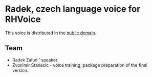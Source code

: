 # Radek, czech language voice for RHVoice
This voice is distributed in the [public domain](https://creativecommons.org/publicdomain/zero/1.0//).

## Team
- Radek Zalud ' speaker.
- Zvonimir Stanecic - voice training, package preparation of the final version.
